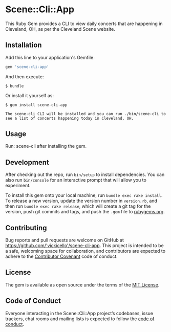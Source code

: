 # Scene::Cli::App

This Ruby Gem provides a CLI to view daily concerts that are happening in Cleveland, OH, as per the Cleveland Scene website.  

## Installation

Add this line to your application's Gemfile:

```ruby
gem 'scene-cli-app'
```

And then execute:

    $ bundle

Or install it yourself as:

    $ gem install scene-cli-app

    The scene-cli CLI will be installed and you can run ./bin/scene-cli to see a list of concerts happening today in Cleveland, OH.

## Usage

Run: scene-cli after installing the gem.

## Development

After checking out the repo, run `bin/setup` to install dependencies. You can also run `bin/console` for an interactive prompt that will allow you to experiment.

To install this gem onto your local machine, run `bundle exec rake install`. To release a new version, update the version number in `version.rb`, and then run `bundle exec rake release`, which will create a git tag for the version, push git commits and tags, and push the `.gem` file to [rubygems.org](https://rubygems.org).

## Contributing

Bug reports and pull requests are welcome on GitHub at https://github.com/'vickicello'/scene-cli-app. This project is intended to be a safe, welcoming space for collaboration, and contributors are expected to adhere to the [Contributor Covenant](http://contributor-covenant.org) code of conduct.

## License

The gem is available as open source under the terms of the [MIT License](https://opensource.org/licenses/MIT).

## Code of Conduct

Everyone interacting in the Scene::Cli::App project’s codebases, issue trackers, chat rooms and mailing lists is expected to follow the [code of conduct](https://github.com/'vickicello'/scene-cli-app/blob/master/CODE_OF_CONDUCT.md).
